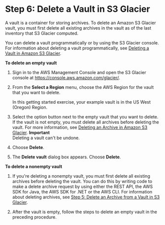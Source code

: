 # Step 6: Delete a Vault in S3 Glacier<a name="getting-started-delete-vault"></a>

A vault is a container for storing archives\. To delete an Amazon S3 Glacier vault, you must first delete all existing archives in the vault as of the last inventory that S3 Glacier computed\.

You can delete a vault programmatically or by using the S3 Glacier console\. For information about deleting a vault programmatically, see [Deleting a Vault in Amazon S3 Glacier](deleting-vaults.md)\.

**To delete an empty vault**

1. Sign in to the AWS Management Console and open the S3 Glacier console at [https://console\.aws\.amazon\.com/glacier/](https://console.aws.amazon.com/glacier/)\.

1. From the **Select a Region** menu, choose the AWS Region for the vault that you want to delete\.

   In this getting started exercise, your example vault is in the US West \(Oregon\) Region\.

1. Select the option button next to the empty vault that you want to delete\. If the vault is not empty, you must delete all archives before deleting the vault\. For more information, see [Deleting an Archive in Amazon S3 Glacier](deleting-an-archive.md)\. 
**Important**  
Deleting a vault can't be undone\. 

1. Choose **Delete**\. 

1. The **Delete vault** dialog box appears\. Choose **Delete**\.

**To delete a nonempty vault**

1. If you're deleting a nonempty vault, you must first delete all existing archives before deleting the vault\. You can do this by writing code to make a delete archive request by using either the REST API, the AWS SDK for Java, the AWS SDK for \.NET or the AWS CLI\. For information about deleting archives, see [Step 5: Delete an Archive from a Vault in S3 Glacier](getting-started-delete-archive.md)\. 

1. After the vault is empty, follow the steps to delete an empty vault in the preceding procedure\. 